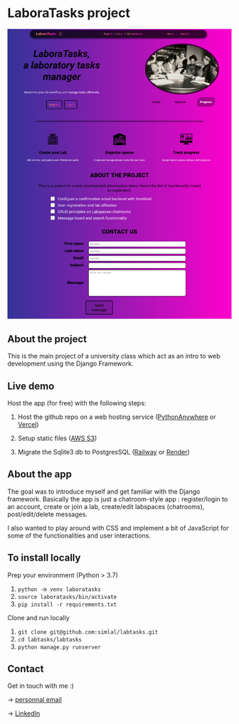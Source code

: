 # LaboraTasks project
<img src="Laboratasks_home.png" width=750px text-align="center">

## About the project

This is the main project of a university class which act as an intro to web development using the Django Framework.


## Live demo
Host the app (for free) with the following steps:
1. Host the github repo on a web hosting service ([PythonAnywhere](www.PythonAnywhere.com) or [Vercel](www.vercel.com))

2. Setup static files ([AWS S3](www.https://aws.amazon.com/s3/))

3. Migrate the Sqlite3 db to PostgresSQL ([Railway](https://aws.amazon.com/s3/) or [Render](https://render.com/docs/databases))


## About the app
The goal was to introduce myself and get familiar with the Django framework. Basically the app is just a chatroom-style app : register/login to an account, create or join a lab, create/edit labspaces (chatrooms), post/edit/delete messages.

I also wanted to play around with CSS and implement a bit of JavaScript for some of the functionalities and user interactions.


## To install locally
Prep your environment (Python > 3.7)
1. `python -m venv laboratasks`
2. `source laboratasks/bin/activate`
3. `pip install -r requirements.txt`

Clone and run locally
1. `git clone git@github.com:simlal/labtasks.git`
2. `cd labtasks/labtasks`
3. `python manage.py runserver`

## Contact
Get in touch with me :)

-> [personnal email](mailto:simlalonde@hotmail.com)

-> [LinkedIn](https://www.linkedin.com/in/simon-lalonde/)
